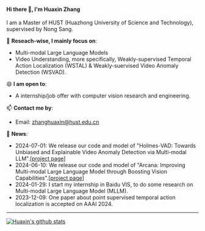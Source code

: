 #### Hi there 👋, I'm Huaxin Zhang
I am a Master of HUST (Huazhong University of Science and Technology), supervised by Nong Sang.

🔭 **Reseach-wise, I mainly focus on**:
- Multi-modal Large Language Models
- Video Understanding, more specifically, Weakly-supervised Temporal Action Localization (WSTAL) & Weakly-suervised Video Anomaly Detection (WSVAD).


😄 **I am open to**:

- A internship/job offer with computer vision research and engineering.

📫 **Contact me by**:

- Email: zhanghuaxin@hust.edu.cn

💬 **News**:
  - 2024-07-01: We release our code and model of "Holmes-VAD: Towards Unbiased and Explainable Video Anomaly Detection via Multi-modal LLM".[[project page](https://holmesvad.github.io/)]
  - 2024-06-10: We release our code and model of "Arcana: Improving Multi-modal Large Language Model through Boosting Vision Capabilities".[[project page](https://arcana-project-page.github.io/)]
  - 2024-01-29: I start my internship in Baidu VIS, to do some research on Multi-modal Large Language Model (MLLM).
  - 2023-12-09: One paper about point supervised temporal action localization is accepted on AAAI 2024.




----

[![Huaxin's github stats](https://github-readme-stats.vercel.app/api?username=pipixin321&theme=material-palenight&count_private=true&hide=contribs)](https://github.com/anuraghazra/github-readme-stats)


